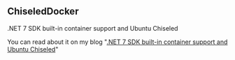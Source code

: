 ## ChiseledDocker

.NET 7 SDK built-in container support and Ubuntu Chiseled

You can read about it on my blog "[.NET 7 SDK built-in container support and Ubuntu Chiseled](https://laurentkempe.com/2022/11/14/dotnet-7-sdk-built-in-container-support-and-ubuntu-chiseled/)"
